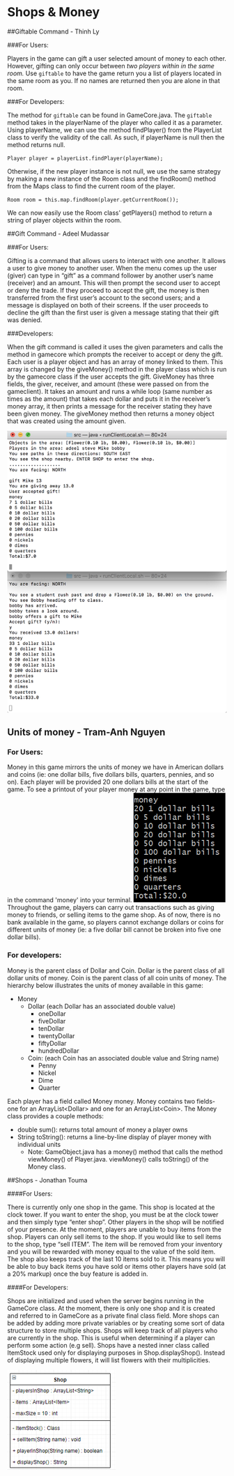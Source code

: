 # Shops & Money

##Giftable Command - Thinh Ly

###For Users:

Players in the game can gift a user selected amount of money to each other. However, gifting can only occur between *two players within in the same room.* Use `giftable` to have the game return you a list of players located in the same room as you. If no names are returned then you are alone in that room.

###For Developers:

The method for `giftable` can be found in GameCore.java. The `giftable` method takes in the playerName of the player who called it as a parameter. Using playerName, we can use the method findPlayer() from the PlayerList class to verify the validity of the call. As such, if playerName is null then the method returns null. 
```
Player player = playerList.findPlayer(playerName);
```
Otherwise, if the new player instance is not null, we use the same strategy by making a new instance of the Room class and the findRoom() method from the Maps class to find the current room of the player.
```
Room room = this.map.findRoom(player.getCurrentRoom());
```
We can now easily use the Room class’ getPlayers() method to return a string of player objects within the room. 


##Gift Command - Adeel Mudassar

###For Users:

Gifting is a command that allows users to interact with one another. It allows a user to give money to another user. When the menu comes up the user (giver) can type in “gift” as a command follower by another user’s name (receiver) and an amount. This will then prompt the second user to accept or deny the trade. If they proceed to accept the gift, the money is then transferred from the first user’s account to the second users; and a message is displayed on both of their screens. If the user proceeds to decline the gift than the first user is given a message stating that their gift was denied. 

###Developers:

When the gift command is called it uses the given parameters and calls the method in gamecore which prompts the receiver to accept or deny the gift. Each user is a player object and has an array of money linked to them. This array is changed by the giveMoney() method in the player class which is run by the gamecore class if the user accepts the gift. GiveMoney has three fields, the giver, receiver, and amount (these were passed on from the gameclient). It takes an amount and runs a while loop (same number as times as the amount) that takes each dollar and puts it in the receiver’s money array, it then prints a message for the receiver stating they have been given money. The giveMoney method then returns a money object that was created using the amount given. 

![](adeel.png)

## Units of money - Tram-Anh Nguyen

### For Users:

Money in this game mirrors the units of money we have in American dollars and coins (ie: one dollar bills, five dollars bills, quarters, pennies, and so on). Each player will be provided 20 one dollars bills at the start of the game. To see a printout of your player money at any point in the game, type in the command 'money' into your terminal. 
![](tascreen.PNG)
Throughout the game, players can carry out transactions such as giving money to friends, or selling items to the game shop. As of now, there is no bank available in the game, so players cannot exchange dollars or coins for different units of money (ie: a five dollar bill cannot be broken into five one dollar bills). 
### For developers: 
Money is the parent class of Dollar and Coin. Dollar is the parent class of all dollar units of money. Coin is the parent class of all coin units of money. The hierarchy below illustrates the units of money available in this game: 

 - Money 
	 - Dollar (each Dollar has an associated double value) 
		 - oneDollar
		 - fiveDollar 
		 - tenDollar 
		 - twentyDollar 
		 - fiftyDollar 
		 - hundredDollar
	 - Coin: (each Coin has an associated double value and String name)
		 - Penny
		 - Nickel
		 - Dime
		 - Quarter

Each player has a field called Money money. Money contains two fields- one for an ArrayList\<Dollar\> and one for an ArrayList\<Coin\>. The Money class provides a couple methods: 
- double sum(): returns total amount of money a player owns
- String toString(): returns a line-by-line display of player money with individual units 
	- Note: GameObject.java has a money() method that calls the method viewMoney() of Player.java. viewMoney() calls toString() of the Money class. 

##Shops - Jonathan Touma

####For Users: 

There is currently only one shop in the game. This shop is located at the clock tower. If you want to enter the shop, you must be at the clock tower and then simply type “enter shop”. Other players in the shop will be notified of your presence. At the moment, players are unable to buy items from the shop. Players can only sell items to the shop. If you would like to sell items to the shop, type “sell ITEM”. The item will be removed from your inventory and you will be rewarded with money equal to the value of the sold item. The shop also keeps track of the last 10 items sold to it. This means you will be able to buy back items you have sold or items other players have sold (at a 20% markup) once the buy feature is added in.

####For Developers:

Shops are initialized and used when the server begins running in the GameCore class. At the moment, there is only one shop and it is created and referred to in GameCore as a private final class field. More shops can be added by adding more private variables or by creating some sort of data structure to store multiple shops. Shops will keep track of all players who are currently in the shop. This is useful when determining if a player can perform some action (e.g sell). Shops have a nested inner class called ItemStock used only for displaying purposes in Shop.displayShop(). Instead of displaying multiple flowers, it will list flowers with their multiplicities. 

![](jonathan.PNG) 
